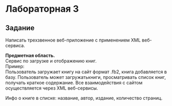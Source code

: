 Лабораторная 3
====

**Задание**
----
Написать трехзвенное веб-приложение с применением XML веб-сервиса.  

**Предметная область.**  
Сервис по загрузке и отображению книг.  
Пример:  
Пользователь загружает книгу на сайт формат .fb2, книга добавляется в базу. Пользователь может загружатькниги, просматривать список книг, получать краткое содержание.
Все взаимодействия с сайтом осуществляется через XML веб-сервисы.

Инфо о книге в списке: название, автор, издание, количество страниц.
